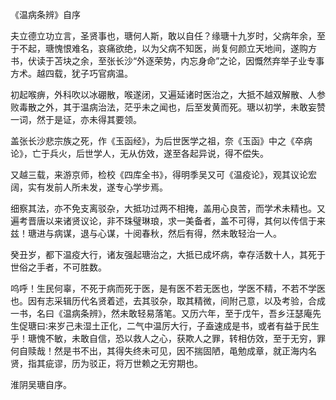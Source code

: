 《温病条辨》自序

夫立德立功立言，圣贤事也，瑭何人斯，敢以自任？缘瑭十九岁时，父病年余，至于不起，瑭愧恨难名，哀痛欲绝，以为父病不知医，尚复何颜立天地间，遂购方书，伏读于苫块之余，至张长沙“外逐荣势，内忘身命”之论，因慨然弃举子业专事方术。越四载，犹子巧官病温。

初起喉痹，外科吹以冰硼散，喉遂闭，又遍延诸时医治之，大抵不越双解散、人参败毒散之外，其于温病治法，茫乎未之闻也，后至发黄而死。瑭以初学，未敢妄赞一词，然于是证，亦未得其要领。

盖张长沙悲宗族之死，作《玉函经》，为后世医学之祖，奈《玉函》中之《卒病论》，亡于兵火，后世学人，无从仿效，遂至各起异说，得不偿失。

又越三载，来游京师，检校《四库全书》，得明季吴又可《温疫论》，观其议论宏阔，实有发前人所未发，遂专心学步焉。

细察其法，亦不免支离驳杂，大抵功过两不相掩，盖用心良苦，而学术未精也。又遍考晋唐以来诸贤议论，非不珠璧琳琅，求一美备者，盖不可得，其何以传信于来兹！瑭进与病谋，退与心谋，十阅春秋，然后有得，然未敢轻治一人。

癸丑岁，都下温疫大行，诸友强起瑭治之，大抵已成坏病，幸存活数十人，其死于世俗之手者，不可胜数。

呜呼！生民何辜，不死于病而死于医，是有医不若无医也，学医不精，不若不学医也。因有志采辑历代名贤着述，去其驳杂，取其精微，间附己意，以及考验，合成一书，名曰《温病条辨》，然未敢轻易落笔。又历六年，至于戊午，吾乡汪瑟庵先生促瑭曰∶来岁己未湿土正化，二气中温厉大行，子盍速成是书，或者有益于民生乎！瑭愧不敏，未敢自信，恐以救人之心，获欺人之罪，转相仿效，至于无穷，罪何自赎哉！然是书不出，其得失终未可见，因不揣固陋，黾勉成章，就正海内名贤，指其疵谬，历为驳正，将万世赖之无穷期也。

淮阴吴瑭自序。

